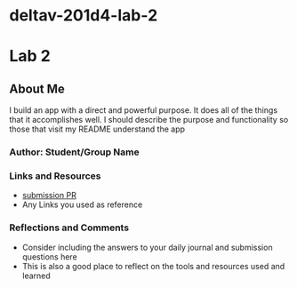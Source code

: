 # deltav-201d4-lab-2
<h1 id="lab-2">Lab 2</h1>

<h2 id="project-name">About Me</h2>

<p>I build an app with a direct and powerful purpose. It does all of the things that it accomplishes well. I should describe the purpose and functionality so those that visit my README understand the app</p>

<h3 id="author-studentgroup-name">Author: Student/Group Name</h3>

<h3 id="links-and-resources">Links and Resources</h3>
<ul>
  <li><a href="http://xyz.com">submission PR</a></li>
  <li>Any Links you used as reference</li>
</ul>

<h3 id="reflections-and-comments">Reflections and Comments</h3>
<ul>
  <li>Consider including the answers to your daily journal and submission questions here</li>
  <li>This is also a good place to reflect on the tools and resources used and learned</li>
</ul>
